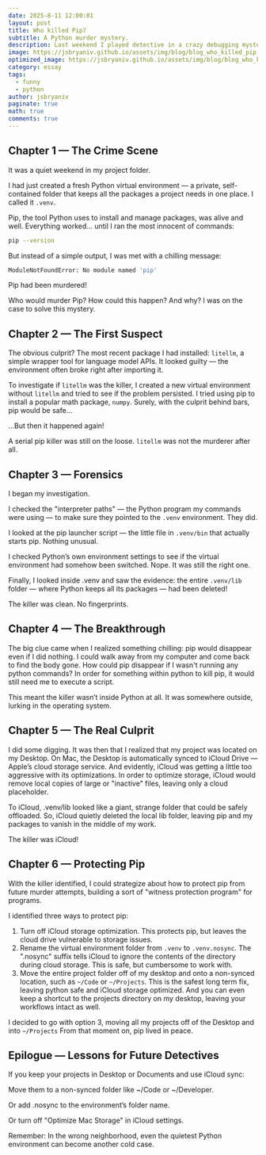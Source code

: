 ```yaml
---
date: 2025-8-11 12:00:01
layout: post
title: Who killed Pip?
subtitle: A Python murder mystery.
description: Last weekend I played detective in a crazy debugging mystery thriller with an unexpected twist! 
image: https://jsbryaniv.github.io/assets/img/blog/blog_who_killed_pip.png
optimized_image: https://jsbryaniv.github.io/assets/img/blog/blog_who_killed_pip.png
category: essay
tags:
  - funny
  - python
author: jsbryaniv
paginate: true
math: true
comments: true
---
```



## Chapter 1 — The Crime Scene

It was a quiet weekend in my project folder.

I had just created a fresh Python virtual environment — a private, self-contained folder that keeps all the packages a project needs in one place. I called it `.venv`.

Pip, the tool Python uses to install and manage packages, was alive and well. Everything worked… until I ran the most innocent of commands:

```bash
pip --version
```

But instead of a simple output, I was met with a chilling message:

```bash
ModuleNotFoundError: No module named 'pip'
```

Pip had been murdered!

Who would murder Pip? How could this happen? And why? I was on the case to solve this mystery.

## Chapter 2 — The First Suspect

The obvious culprit? The most recent package I had installed: `litellm`, a simple wrapper tool for language model APIs. It looked guilty — the environment often broke right after importing it.

To investigate if `litellm` was the killer, I created a new virtual environment without `litellm` and tried to see if the problem persisted. I tried using pip to install a popular math package, `numpy`. Surely, with the culprit behind bars, pip would be safe...

...But then it happened again!

A serial pip killer was still on the loose. `litellm` was not the murderer after all.

## Chapter 3 — Forensics

I began my investigation.

I checked the "interpreter paths" — the Python program my commands were using — to make sure they pointed to the `.venv` environment. They did.

I looked at the pip launcher script — the little file in `.venv/bin` that actually starts pip. Nothing unusual.

I checked Python’s own environment settings to see if the virtual environment had somehow been switched. Nope. It was still the right one.

Finally, I looked inside .venv and saw the evidence: the entire `.venv/lib` folder — where Python keeps all its packages — had been deleted!

The killer was clean. No fingerprints.

## Chapter 4 — The Breakthrough

The big clue came when I realized something chilling: pip would disappear even if I did nothing. I could walk away from my computer and come back to find the body gone. How could pip disappear if I wasn't running any python commands? In order for something within python to kill pip, it would still need me to execute a script.

This meant the killer wasn’t inside Python at all. It was somewhere outside, lurking in the operating system.

## Chapter 5 — The Real Culprit

I did some digging. It was then that I realized that my project was located on my Desktop. On Mac, the Desktop is automatically synced to iCloud Drive — Apple’s cloud storage service. And evidently, iCloud was getting a little too aggressive with its optimizations. In order to optimize storage, iCloud would remove local copies of large or "inactive" files, leaving only a cloud placeholder.

To iCloud, .venv/lib looked like a giant, strange folder that could be safely offloaded. So, iCloud quietly deleted the local lib folder, leaving pip and my packages to vanish in the middle of my work.

The killer was iCloud!

## Chapter 6 — Protecting Pip

With the killer identified, I could strategize about how to protect pip from future murder attempts, building a sort of "witness protection program" for programs.

I identified three ways to protect pip:

1. Turn off iCloud storage optimization. This protects pip, but leaves the cloud drive vulnerable to storage issues.
2. Rename the virtual environment folder from `.venv` to `.venv.nosync`. The ".nosync" suffix tells iCloud to ignore the contents of the directory during cloud storage. This is safe, but cumbersome to work with.
3. Move the entire project folder off of my desktop and onto a non-synced location, such as `~/Code` or `~/Projects`. This is the safest long term fix, leaving python safe and iCloud storage optimized. And you can even keep a shortcut to the projects directory on my desktop, leaving your workflows intact as well.

I decided to go with option 3, moving all my projects off of the Desktop and into `~/Projects` From that moment on, pip lived in peace.

## Epilogue — Lessons for Future Detectives

If you keep your projects in Desktop or Documents and use iCloud sync:

Move them to a non-synced folder like ~/Code or ~/Developer.

Or add .nosync to the environment’s folder name.

Or turn off "Optimize Mac Storage" in iCloud settings.

Remember: In the wrong neighborhood, even the quietest Python environment can become another cold case.
